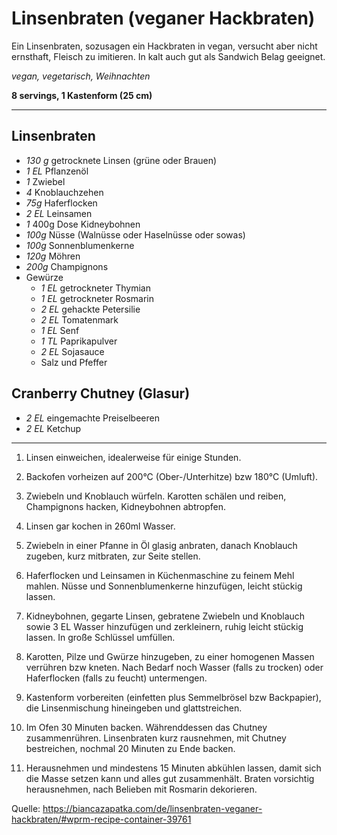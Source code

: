 # Linsenbraten (veganer Hackbraten)

Ein Linsenbraten, sozusagen ein Hackbraten in vegan, versucht aber nicht ernsthaft, Fleisch zu imitieren. In kalt auch gut als Sandwich Belag geeignet.

*vegan, vegetarisch, Weihnachten*

**8 servings, 1 Kastenform (25 cm)**

---
## Linsenbraten
- *130 g* getrocknete Linsen (grüne oder Brauen)
- *1 EL* Pflanzenöl
- *1* Zwiebel
- *4* Knoblauchzehen
- *75g* Haferflocken
- *2 EL* Leinsamen
- *1* 400g Dose Kidneybohnen
- *100g* Nüsse (Walnüsse oder Haselnüsse oder sowas)
- *100g* Sonnenblumenkerne
- *120g* Möhren
- *200g* Champignons
- Gewürze
    - *1 EL* getrockneter Thymian
    - *1 EL* getrockneter Rosmarin
    - *2 EL* gehackte Petersilie
    - *2 EL* Tomatenmark
    - *1 EL* Senf
    - *1 TL* Paprikapulver
    - *2 EL* Sojasauce
    - Salz und Pfeffer

## Cranberry Chutney (Glasur)
- *2 EL* eingemachte Preiselbeeren
- *2 EL* Ketchup

---

1. Linsen einweichen, idealerweise für einige Stunden.
2. Backofen vorheizen auf 200°C (Ober-/Unterhitze) bzw 180°C (Umluft).
3. Zwiebeln und Knoblauch würfeln. Karotten schälen und reiben, Champignons hacken, Kidneybohnen abtropfen.
2. Linsen gar kochen in 260ml Wasser.
3. Zwiebeln in einer Pfanne in Öl glasig anbraten, danach Knoblauch zugeben, kurz mitbraten, zur Seite stellen.
4. Haferflocken und Leinsamen in Küchenmaschine zu feinem Mehl mahlen. Nüsse und Sonnenblumenkerne hinzufügen, leicht stückig lassen.
5. Kidneybohnen, gegarte Linsen, gebratene Zwiebeln und Knoblauch sowie 3 EL Wasser hinzufügen und zerkleinern, ruhig leicht stückig lassen. In große Schlüssel umfüllen.
6. Karotten, Pilze und Gwürze hinzugeben, zu einer homogenen Massen verrühren bzw kneten. Nach Bedarf noch Wasser (falls zu trocken) oder Haferflocken (falls zu feucht) untermengen.
7. Kastenform vorbereiten (einfetten plus Semmelbrösel bzw Backpapier), die Linsenmischung hineingeben und glattstreichen.

8. Im Ofen 30 Minuten backen. Währenddessen das Chutney zusammenrühren. Linsenbraten kurz rausnehmen, mit Chutney bestreichen, nochmal 20 Minuten zu Ende backen.
9. Herausnehmen und mindestens 15 Minuten abkühlen lassen, damit sich die Masse setzen kann und alles gut zusammenhält. Braten vorsichtig herausnehmen, nach Belieben mit Rosmarin dekorieren.

Quelle: https://biancazapatka.com/de/linsenbraten-veganer-hackbraten/#wprm-recipe-container-39761